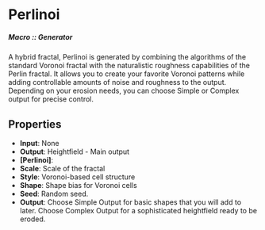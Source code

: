 # Perlinoi

##### Macro :: Generator

A hybrid fractal, Perlinoi is generated by combining the algorithms of the standard Voronoi fractal with the naturalistic roughness capabilities of the Perlin fractal. It allows you to create your favorite Voronoi patterns while adding controllable amounts of noise and roughness to the output. Depending on your erosion needs, you can choose Simple or Complex output for precise control. 

## Properties
- **Input**: None
- **Output**: Heightfield - Main output
- **[Perlinoi]**: 
- **Scale**: Scale of the fractal
- **Style**: Voronoi-based cell structure
- **Shape**: Shape bias for Voronoi cells
- **Seed**: Random seed.
- **Output**: Choose Simple Output for basic shapes that you will add to later. Choose Complex Output for a sophisticated heightfield ready to be eroded.


